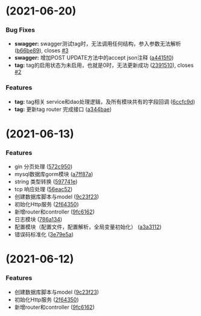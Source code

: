 #  (2021-06-20)


### Bug Fixes

* **swagger:** swagger测试tag时，无法调用任何结构，参入参数无法解析 ([b66be89](https://github.com/golang-minibear2333/gin-blog/commit/b66be898776144f6de3e290b6dcd52dc6b9a8031)), closes [#3](https://github.com/golang-minibear2333/gin-blog/issues/3)
* **swagger:** 增加POST UPDATE方法中的accept json注释 ([a4415f0](https://github.com/golang-minibear2333/gin-blog/commit/a4415f0229f22794afcca3b42790b197a13b56c8))
* **tag:** tag的启用状态为未启用，也就是0时，无法更新成功 ([2391510](https://github.com/golang-minibear2333/gin-blog/commit/23915107641528230b5085a27472414a1fd8edc1)), closes [#2](https://github.com/golang-minibear2333/gin-blog/issues/2)


### Features

* **tag:** tag相关 service和dao处理逻辑，及所有模块共有的字段回调 ([6ccfc9d](https://github.com/golang-minibear2333/gin-blog/commit/6ccfc9d40bf42aaae687c11902e6b06435f01cc2))
* **tag:** 更新tag router 完成接口 ([a344bae](https://github.com/golang-minibear2333/gin-blog/commit/a344baee6c8a8a7d376f2abe8b6a3b8a0d7cfb91))


#  (2021-06-13)


### Features

* gin 分页处理 ([572c950](https://github.com/golang-minibear2333/gin-blog/commit/572c9501ae291dafe26c03fdb8d4544d43a09567))
* mysql数据库gorm模块 ([a7ff87a](https://github.com/golang-minibear2333/gin-blog/commit/a7ff87a1174980f0d1beef9cb951689b4be1a6f1))
* string 类型转换 ([597741e](https://github.com/golang-minibear2333/gin-blog/commit/597741e38e39c370bf084d2e1b7021ba7e45304e))
* tcp 响应处理 ([56eac52](https://github.com/golang-minibear2333/gin-blog/commit/56eac52db57bdaf9a2de873cf30a459074f80fe6))
* 创建数据库脚本与model ([9c23f23](https://github.com/golang-minibear2333/gin-blog/commit/9c23f238a89208d80f5a7e4892091b6baad846fb))
* 初始化Http服务 ([2f64350](https://github.com/golang-minibear2333/gin-blog/commit/2f643506afac6af48d839fd306c15a4d5576a415))
* 新增router和controller ([9fc6162](https://github.com/golang-minibear2333/gin-blog/commit/9fc61621bde26e3181a0c64d87aa1f7c8f758a5c))
* 日志模块 ([786a134](https://github.com/golang-minibear2333/gin-blog/commit/786a134d0ef028d4823e821a9fd2dc5bcd193fad))
* 配置模块（配置文件，配置解析，全局变量初始化） ([a3a3112](https://github.com/golang-minibear2333/gin-blog/commit/a3a3112614a1f6438062b1f202b0d6901d69c745))
* 错误码标准化 ([3e79e5a](https://github.com/golang-minibear2333/gin-blog/commit/3e79e5a48fe1c7985f299916aa26b7b5c23814de))



#  (2021-06-12)


### Features

* 创建数据库脚本与model ([9c23f23](https://github.com/golang-minibear2333/gin-blog/commit/9c23f238a89208d80f5a7e4892091b6baad846fb))
* 初始化Http服务 ([2f64350](https://github.com/golang-minibear2333/gin-blog/commit/2f643506afac6af48d839fd306c15a4d5576a415))
* 新增router和controller ([9fc6162](https://github.com/golang-minibear2333/gin-blog/commit/9fc61621bde26e3181a0c64d87aa1f7c8f758a5c))



